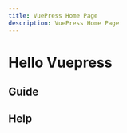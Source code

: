 ```yaml
---
title: VuePress Home Page
description: VuePress Home Page
---
```

# Hello Vuepress 

## Guide


## Help